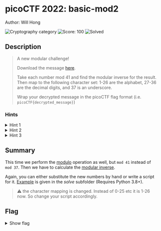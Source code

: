 # picoCTF 2022: basic-mod2

Author: Will Hong

![Cryptography category](https://img.shields.io/badge/category-Cryptography-red.svg)
![Score: 100](https://img.shields.io/badge/Score-100-brightgreen.svg)
![Solved](https://img.shields.io/badge/Solved-During_Competition-brightgreen.svg)

## Description
> A new modular challenge!
>
> Download the message [here](https://artifacts.picoctf.net/c/504/message.txt).
>
> Take each number mod 41 and find the modular inverse for the result. Then map to the following character set: 1-26 are the alphabet, 27-36 are the decimal digits, and 37 is an underscore.
>
> Wrap your decrypted message in the picoCTF flag format (i.e. `picoCTF{decrypted_message}`)

<!--Artifact Files:
* [Artifact1]()
* [Artifact2]()
-->

### Hints

<details>
<summary>Hint 1</summary>
Do you know what the modular inverse is?
</details>
<details>
<summary>Hint 2</summary>
The inverse modulo z of x is the number, y that when multiplied by x is 1 modulo z
</details>
<details>
<summary>Hint 3</summary>
It's recommended to use a tool to find the modular inverses
</details>

## Summary

This time we perform the [modulo](https://en.wikipedia.org/wiki/Modulo_operation) operation as well, but `mod 41` instead of `mod 37`.
Then we have to calculate the [modular inverse](https://en.wikipedia.org/wiki/Modular_multiplicative_inverse).


Again, you can either substitute the new numbers by hand or write a script for it. [Example](./solve/get_flag.py) is given in the _solve_ subfolder (Requires Python 3.8+).
> :warning: the character mapping is changed. Instead of 0-25 etc it is 1-26 now. So change your script accordingly.

## Flag

<details><summary>Show flag</summary>

```
picoCTF{1NV3R53LY_H4RD_B7FB947C}
```

</details>
